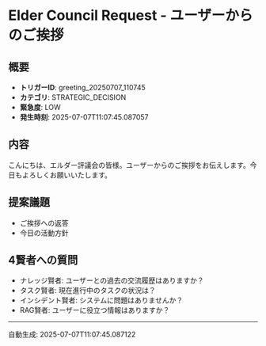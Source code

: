 # Elder Council Request - ユーザーからのご挨拶

## 概要
- **トリガーID**: greeting_20250707_110745
- **カテゴリ**: STRATEGIC_DECISION
- **緊急度**: LOW
- **発生時刻**: 2025-07-07T11:07:45.087057

## 内容
こんにちは、エルダー評議会の皆様。ユーザーからのご挨拶をお伝えします。今日もよろしくお願いいたします。

## 提案議題
- ご挨拶への返答
- 今日の活動方針

## 4賢者への質問
- ナレッジ賢者: ユーザーとの過去の交流履歴はありますか？
- タスク賢者: 現在進行中のタスクの状況は？
- インシデント賢者: システムに問題はありませんか？
- RAG賢者: ユーザーに役立つ情報はありますか？

---
自動生成: 2025-07-07T11:07:45.087122
